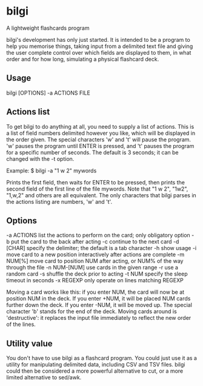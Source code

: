 bilgi
=====

A lightweight flashcards program

bilgi's development has only just started. It is intended to be a program to help you memorise things, 
taking input from a delimited text file and giving the user complete control over which fields are 
displayed to them, in what order and for how long, simulating a physical flashcard deck.

## Usage
bilgi [OPTIONS] -a ACTIONS FILE

## Actions list
To get bilgi to do anything at all, you need to supply a list of actions. This is a list of field numbers delimited however you like, which will be displayed in the order given. The special characters 'w' and 't' will pause the program. 'w' pauses the program until ENTER is pressed, and 't' pauses the program for a specific number of seconds. The default is 3 seconds; it can be changed with the -t option.

Example:
$ bilgi -a "1 w 2" mywords

Prints the first field, then waits for ENTER to be pressed, then prints the second field of the first line of the file mywords. Note that "1 w 2", "1w2", "1,w,2" and others are all equivalent. The only characters that bilgi parses in the actions listing are numbers, 'w' and 't'.

## Options

-a ACTIONS		list the actions to perform on the card; only obligatory option
-b				put the card to the back after acting
-c				continue to the next card
-d [CHAR]		specify the delimiter; the default is a tab character
-h				show usage
-i				move card to a new position interactively after actions are complete
-m NUM[%]		move card to position NUM after acting, or NUM% of the way through the file
-n NUM-[NUM]	use cards in the given range
-r				use a random card
-s				shuffle the deck prior to acting
-t NUM			specify the sleep timeout in seconds
-x REGEXP		only operate on lines matching REGEXP

Moving a card works like this: if you enter NUM, the card will now be at position NUM in the deck. If you enter +NUM, it will be placed NUM cards further down the deck. If you enter -NUM, it will be moved up. The special character 'b' stands for the end of the deck. Moving cards around is 'destructive': it replaces the input file immediately to reflect the new order of the lines.

## Utility value
You don't have to use bilgi as a flashcard program. You could just use it as a utility for manipulating delimited data, including CSV and TSV files. bilgi could then be considered a more powerful alternative to cut, or a more limited alternative to sed/awk.
